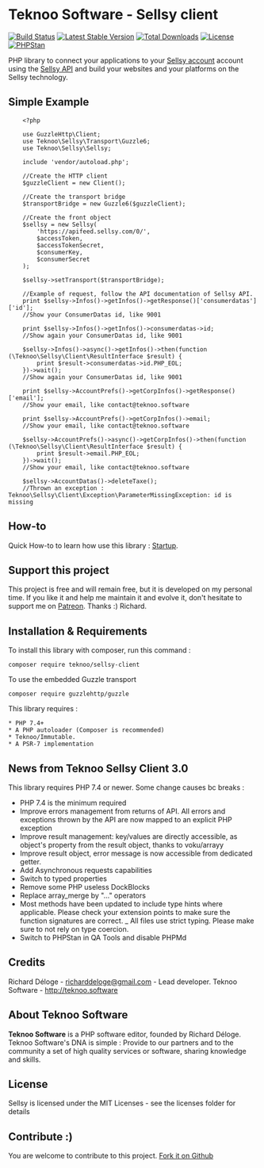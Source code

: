 Teknoo Software - Sellsy client
==========================

[![Build Status](https://travis-ci.com/TeknooSoftware/sellsy-client.svg?branch=master)](https://travis-ci.com/TeknooSoftware/sellsy-client)
[![Latest Stable Version](https://poser.pugx.org/teknoo/sellsy-client/v/stable)](https://packagist.org/packages/teknoo/sellsy-client)
[![Total Downloads](https://poser.pugx.org/teknoo/sellsy-client/downloads)](https://packagist.org/packages/teknoo/sellsy-client)
[![License](https://poser.pugx.org/teknoo/sellsy-client/license)](https://packagist.org/packages/teknoo/sellsy-client)
[![PHPStan](https://img.shields.io/badge/PHPStan-enabled-brightgreen.svg?style=flat)](https://github.com/phpstan/phpstan)

PHP library to connect your applications to your [Sellsy account](http://sellsy.com/) account using the 
[Sellsy API](http://api.sellsy.com/) and build your websites and your platforms on the Sellsy technology.

Simple Example
--------------

        <?php

        use GuzzleHttp\Client;
        use Teknoo\Sellsy\Transport\Guzzle6;
        use Teknoo\Sellsy\Sellsy;
        
        include 'vendor/autoload.php';
        
        //Create the HTTP client
        $guzzleClient = new Client();
        
        //Create the transport bridge
        $transportBridge = new Guzzle6($guzzleClient);
        
        //Create the front object
        $sellsy = new Sellsy(
            'https://apifeed.sellsy.com/0/',
            $accessToken,
            $accessTokenSecret,
            $consumerKey,
            $consumerSecret
        );
        
        $sellsy->setTransport($transportBridge);
        
        //Example of request, follow the API documentation of Sellsy API.
        print $sellsy->Infos()->getInfos()->getResponse()['consumerdatas']['id'];
        //Show your ConsumerDatas id, like 9001
        
        print $sellsy->Infos()->getInfos()->consumerdatas->id;
        //Show again your ConsumerDatas id, like 9001
        
        $sellsy->Infos()->async()->getInfos()->then(function (\Teknoo\Sellsy\Client\ResultInterface $result) {
            print $result->consumerdatas->id.PHP_EOL;
        })->wait();
        //Show again your ConsumerDatas id, like 9001
        
        print $sellsy->AccountPrefs()->getCorpInfos()->getResponse()['email'];
        //Show your email, like contact@teknoo.software
        
        print $sellsy->AccountPrefs()->getCorpInfos()->email;
        //Show your email, like contact@teknoo.software
        
        $sellsy->AccountPrefs()->async()->getCorpInfos()->then(function (\Teknoo\Sellsy\Client\ResultInterface $result) {
            print $result->email.PHP_EOL;
        })->wait();
        //Show your email, like contact@teknoo.software
        
        $sellsy->AccountDatas()->deleteTaxe();
        //Thrown an exception : Teknoo\Sellsy\Client\Exception\ParameterMissingException: id is missing

How-to
------
Quick How-to to learn how use this library : [Startup](docs/quick-startup.md).

Support this project
---------------------

This project is free and will remain free, but it is developed on my personal time. 
If you like it and help me maintain it and evolve it, don't hesitate to support me on [Patreon](https://patreon.com/teknoo_software).
Thanks :) Richard. 

Installation & Requirements
---------------------------
To install this library with composer, run this command :

    composer require teknoo/sellsy-client
    
To use the embedded Guzzle transport    

    composer require guzzlehttp/guzzle

This library requires :

    * PHP 7.4+
    * A PHP autoloader (Composer is recommended)
    * Teknoo/Immutable.
    * A PSR-7 implementation

News from Teknoo Sellsy Client 3.0
----------------------------------

This library requires PHP 7.4 or newer. Some change causes bc breaks :

- PHP 7.4 is the minimum required
- Improve errors management from returns of API. All errors and exceptions thrown by the API
  are now mapped to an explicit PHP exception
- Improve result management: key/values are directly accessible, as object's property from the result object, thanks to voku/arrayy
- Improve result object, error message is now accessible from dedicated getter.
- Add Asynchronous requests capabilities
- Switch to typed properties
- Remove some PHP useless DockBlocks
- Replace array_merge by "..." operators
- Most methods have been updated to include type hints where applicable. Please check your extension points to make sure the function signatures are correct.
_ All files use strict typing. Please make sure to not rely on type coercion.
- Switch to PHPStan in QA Tools and disable PHPMd
  
  
Credits
-------
Richard Déloge - <richarddeloge@gmail.com> - Lead developer.
Teknoo Software - <http://teknoo.software>

About Teknoo Software
---------------------
**Teknoo Software** is a PHP software editor, founded by Richard Déloge. 
Teknoo Software's DNA is simple : Provide to our partners and to the community a set of high quality services or software,
 sharing knowledge and skills.
 
License
-------
Sellsy is licensed under the MIT Licenses - see the licenses folder for details

Contribute :)
-------------

You are welcome to contribute to this project. [Fork it on Github](CONTRIBUTING.md)
